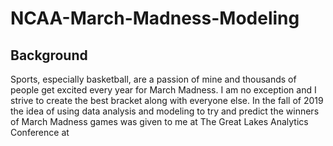 # NCAA-March-Madness-Modeling

## Background

Sports, especially basketball, are a passion of mine and thousands of people get excited every year for March Madness. I am no exception and I strive to create the best bracket along with everyone else. In the fall of 2019 the idea of using data analysis and modeling to try and predict the winners of March Madness games was given to me at The Great Lakes Analytics Conference at 

